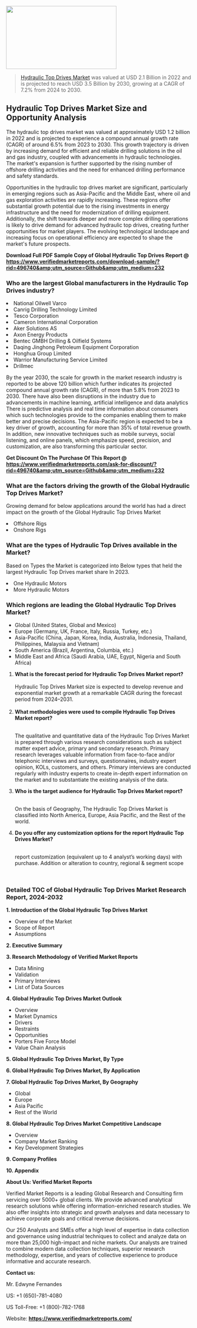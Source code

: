 
<img src="https://ffe5etoiles.com/wp-content/uploads/2024/12/MST1-300x171.png" alt="" width="300" height="171" class="alignnone size-medium wp-image-20088" /><blockquote><p><p><a href="https://www.verifiedmarketreports.com/download-sample/?rid=496740&utm_source=Github&utm_medium=232" target="_blank">Hydraulic Top Drives Market</a> was valued at USD 2.1 Billion in 2022 and is projected to reach USD 3.5 Billion by 2030, growing at a CAGR of 7.2% from 2024 to 2030.</p></blockquote><p><h2>Hydraulic Top Drives Market Size and Opportunity Analysis</h2><p>The hydraulic top drives market was valued at approximately USD 1.2 billion in 2022 and is projected to experience a compound annual growth rate (CAGR) of around 6.5% from 2023 to 2030. This growth trajectory is driven by increasing demand for efficient and reliable drilling solutions in the oil and gas industry, coupled with advancements in hydraulic technologies. The market's expansion is further supported by the rising number of offshore drilling activities and the need for enhanced drilling performance and safety standards.</p><p>Opportunities in the hydraulic top drives market are significant, particularly in emerging regions such as Asia-Pacific and the Middle East, where oil and gas exploration activities are rapidly increasing. These regions offer substantial growth potential due to the rising investments in energy infrastructure and the need for modernization of drilling equipment. Additionally, the shift towards deeper and more complex drilling operations is likely to drive demand for advanced hydraulic top drives, creating further opportunities for market players. The evolving technological landscape and increasing focus on operational efficiency are expected to shape the market's future prospects.</p></p><p class=""><strong>Download Full PDF Sample Copy of Global Hydraulic Top Drives Report @ <a href="https://www.verifiedmarketreports.com/download-sample/?rid=496740&amp;utm_source=Github&amp;utm_medium=232" target="_blank">https://www.verifiedmarketreports.com/download-sample/?rid=496740&amp;utm_source=Github&amp;utm_medium=232</a></strong></p><h3 id="" class="">Who are the largest Global manufacturers in the Hydraulic Top Drives industry?</h3><p><li>National Oilwell Varco</li><li> Canrig Drilling Technology Limited</li><li> Tesco Corporation</li><li> Cameron International Corporation</li><li> Aker Solutions AS</li><li> Axon Energy Products</li><li> Bentec GMBH Drilling & Oilfield Systems</li><li> Daqing Jinghong Petroleum Equipment Corporation</li><li> Honghua Group Limited</li><li> Warrior Manufacturing Service Limited</li><li> Drillmec</li></p><div class=""><div class="" dir="" data-message-author-role="" data-message-id="" data-message-model-slug=""><div class=""><div class=""><div class=""><div class="" dir="" data-message-author-role="" data-message-id="" data-message-model-slug=""><div class=""><div class=""><p>By the year 2030, the scale for growth in the market research industry is reported to be above 120 billion which further indicates its projected compound annual growth rate (CAGR), of more than 5.8% from 2023 to 2030. There have also been disruptions in the industry due to advancements in machine learning, artificial intelligence and data analytics There is predictive analysis and real time information about consumers which such technologies provide to the companies enabling them to make better and precise decisions. The Asia-Pacific region is expected to be a key driver of growth, accounting for more than 35% of total revenue growth. In addition, new innovative techniques such as mobile surveys, social listening, and online panels, which emphasize speed, precision, and customization, are also transforming this particular sector.</p><p><strong>Get Discount On The Purchase Of This Report @&nbsp; <a href="https://www.verifiedmarketreports.com/ask-for-discount/?rid=496740&amp;utm_source=Github&amp;utm_medium=232" target="_blank">https://www.verifiedmarketreports.com/ask-for-discount/?rid=496740&amp;utm_source=Github&amp;utm_medium=232</a></strong></p></div></div></div></div></div></div></div></div><h3 id="" class="">What are the factors driving the growth of the Global Hydraulic Top Drives Market?</h3><p id="" class="">Growing demand for below applications around the world has had a direct impact on the growth of the Global Hydraulic Top Drives Market</p><p id="" class=""><li>Offshore Rigs</li><li> Onshore Rigs</li></p><h3 id="" class="">What are the types of Hydraulic Top Drives available in the Market?</h3><p id="" class="">Based on Types the Market is categorized into Below types that held the largest Hydraulic Top Drives market share In 2023.</p><p id="" class=""><li>One Hydraulic Motors</li><li> More Hydraulic Motors</li></p><h3 id="" class="">Which regions are leading the Global Hydraulic Top Drives Market?</h3><ul><li>Global (United States, Global and Mexico)</li><li>Europe (Germany, UK, France, Italy, Russia, Turkey, etc.)</li><li>Asia-Pacific (China, Japan, Korea, India, Australia, Indonesia, Thailand, Philippines, Malaysia and Vietnam)</li><li>South America (Brazil, Argentina, Columbia, etc.)</li><li>Middle East and Africa (Saudi Arabia, UAE, Egypt, Nigeria and South Africa)</li></ul><p><ol><li><strong>What is the forecast period for Hydraulic Top Drives Market report?<br /></strong><br /><span data-sheets-root="1" data-sheets-value="{&quot;1&quot;:2,&quot;2&quot;:&quot;XXXX size is expected to develop revenue and exponential market growth at a remarkable CAGR during the forecast period from 2024&ndash;2030.&quot;}" data-sheets-userformat="{&quot;2&quot;:12674,&quot;4&quot;:{&quot;1&quot;:2,&quot;2&quot;:16776960},&quot;10&quot;:2,&quot;11&quot;:0,&quot;15&quot;:&quot;Arial&quot;,&quot;16&quot;:12}">Hydraulic Top Drives Market size is expected to develop revenue and exponential market growth at a remarkable CAGR during the forecast period from 2024&ndash;2031.</span><br /><br /></li><li><strong>What methodologies were used to compile Hydraulic Top Drives Market report?<br /><br /></strong><p>The qualitative and quantitative data of the&nbsp;Hydraulic Top Drives Market is prepared through various research considerations such as subject matter expert advice, primary and secondary research. Primary research leverages valuable information from face-to-face and/or telephonic interviews and surveys, questionnaires, industry expert opinion, KOLs, customers, and others. Primary interviews are conducted regularly with industry experts to create in-depth expert information on the market and to substantiate the existing analysis of the data.&nbsp;</p></li><li><strong>Who is the target audience for Hydraulic Top Drives Market report?<br /><br /></strong><p>On the basis of Geography, The&nbsp;Hydraulic Top Drives Market is classified into North America, Europe, Asia Pacific, and the Rest of the world.</p></li><li><strong>Do you offer any customization options for the report Hydraulic Top Drives Market?<br /><br /></strong><p>report customization (equivalent up to 4 analyst&rsquo;s working days) with purchase. Addition or alteration to country, regional &amp; segment scope</p><p>&nbsp;</p></li></ol></p><h3 id="" class="">Detailed TOC of Global Hydraulic Top Drives Market Research Report, 2024-2032</h3><p id="" class=""><strong>1. Introduction of the Global Hydraulic Top Drives Market</strong></p><ul><li>Overview of the Market</li><li>Scope of Report</li><li>Assumptions</li></ul><p id="" class=""><strong>2. Executive Summary</strong></p><p id="" class=""><strong>3. Research Methodology of&nbsp;Verified Market Reports</strong></p><ul><li>Data Mining</li><li>Validation</li><li>Primary Interviews</li><li>List of Data Sources</li></ul><p id="" class=""><strong>4. Global Hydraulic Top Drives Market Outlook</strong></p><ul><li>Overview</li><li>Market Dynamics</li><li>Drivers</li><li>Restraints</li><li>Opportunities</li><li>Porters Five Force Model</li><li>Value Chain Analysis</li></ul><p id="" class=""><strong>5. Global Hydraulic Top Drives Market, By&nbsp;Type</strong></p><p id="" class=""><strong>6. Global Hydraulic Top Drives Market, By Application</strong></p><p id="" class=""><strong>7. Global Hydraulic Top Drives Market, By Geography</strong></p><ul><li>Global</li><li>Europe</li><li>Asia Pacific</li><li>Rest of the World</li></ul><p id="" class=""><strong>8. Global Hydraulic Top Drives Market Competitive Landscape</strong></p><ul><li>Overview</li><li>Company Market Ranking</li><li>Key Development Strategies</li></ul><p id="" class=""><strong>9. Company Profiles</strong></p><p id="" class=""><strong>10. Appendix</strong></p><p id="" class=""><strong>About Us: Verified Market Reports</strong></p><p id="" class="">Verified Market Reports is a leading Global Research and Consulting firm servicing over 5000+ global clients. We provide advanced analytical research solutions while offering information-enriched research studies. We also offer insights into strategic and growth analyses and data necessary to achieve corporate goals and critical revenue decisions.</p><p id="" class="">Our 250 Analysts and SMEs offer a high level of expertise in data collection and governance using industrial techniques to collect and analyze data on more than 25,000 high-impact and niche markets. Our analysts are trained to combine modern data collection techniques, superior research methodology, expertise, and years of collective experience to produce informative and accurate research.</p><p id="" class=""><strong>Contact us:</strong></p><p id="" class="">Mr. Edwyne Fernandes</p><p id="" class="">US: +1 (650)-781-4080</p><p id="" class="">US Toll-Free: +1 (800)-782-1768</p><p id="" class="">Website: <a target="" data-test-app-aware-link=""><strong>https://www.verifiedmarketreports.com/</strong></a></p>
